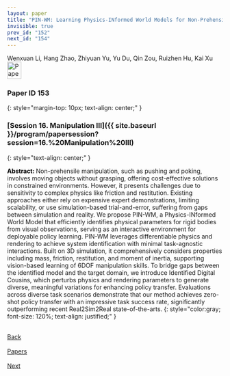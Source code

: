 ```yaml
---
layout: paper
title: "PIN-WM: Learning Physics-INformed World Models for Non-Prehensile Manipulation"
invisible: true
prev_id: "152"
next_id: "154"
---
```

<div class="paper-authors">
  <div class="paper-author-box">
    <div class="paper-author-name">Wenxuan Li, Hang Zhao, Zhiyuan Yu, Yu Du, Qin Zou, Ruizhen Hu, Kai Xu</div>
    <div class="paper-author-uni"></div>
  </div>
</div>

<div class="paper-pdf">
  <div>
    <a href="https://www.roboticsproceedings.org/rss21/p153.pdf" title="Download PDF" target="_blank">
      <img src="{{ site.baseurl }}/images/paper_link_cardinal_red.png" alt="Paper PDF" width="33" height="40" />
    </a>
  </div>
</div>

### Paper ID 153
{: style="margin-top: 10px; text-align: center;" }

### [Session 16. Manipulation III]({{ site.baseurl }}/program/papersession?session=16.%20Manipulation%20III)
{: style="text-align: center;" }

<b style="color: black;">Abstract: </b>Non-prehensile manipulation, such as pushing and poking, involves moving objects without grasping, offering cost-effective solutions in constrained environments. However, it presents challenges due to sensitivity to complex physics like friction and restitution. Existing approaches either rely on expensive expert demonstrations, limiting scalability, or use simulation-based trial-and-error, suffering from gaps between simulation and reality. We propose PIN-WM, a Physics-INformed World Model that efficiently identifies physical parameters for rigid bodies from visual observations, serving as an interactive environment for deployable policy learning. PIN-WM leverages differentiable physics and rendering to achieve system identification with minimal task-agnostic interactions. Built on 3D simulation, it comprehensively considers properties including mass, friction, restitution, and moment of inertia, supporting vision-based learning of 6DOF manipulation skills. To bridge gaps between the identified model and the target domain, we introduce Identified Digital Cousins, which perturbs physics and rendering parameters to generate diverse, meaningful variations for enhancing policy transfer. Evaluations across diverse task scenarios demonstrate that our method achieves zero-shot policy transfer with an impressive task success rate, significantly outperforming recent Real2Sim2Real state-of-the-arts.
{: style="color:gray; font-size: 120%; text-align: justified;" }

<div class="paper-menu">
  <div class="paper-menu-inner">
    <a href="{{ site.baseurl }}/program/papers/152/" title="Previous Paper">
            <div class="paper-menu-icon">
                <i class="fa fa-chevron-left"></i><br>
                <span class="paper-menu-label">Back</span>
            </div>
        </a>
    <a href="{{ site.baseurl }}/program/papers" title="All Papers">
      <div class="paper-menu-icon">
        <i class="fa fa-list"></i><br>
        <span class="paper-menu-label">Papers</span>
      </div>
    </a>
    <a href="{{ site.baseurl }}/program/papers/154/" title="Next Paper">
            <div class="paper-menu-icon">
                <i class="fa fa-chevron-right"></i><br>
                <span class="paper-menu-label">Next</span>
            </div>
        </a>
  </div>
</div>
